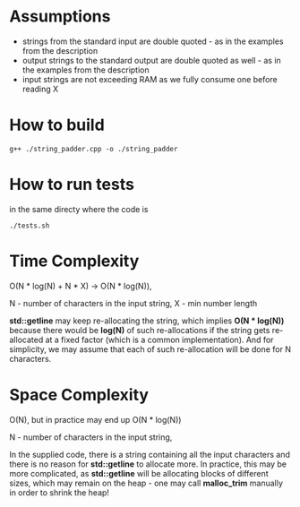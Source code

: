 # Assumptions

- strings from the standard input are double quoted - as in the examples from the description
- output strings to the standard output are double quoted as well - as in the examples from the description
- input strings are not exceeding RAM as we fully consume one before reading X 

# How to build
```
g++ ./string_padder.cpp -o ./string_padder 
```

# How to run tests

in the same directy where the code is
```
./tests.sh
```

# Time Complexity

O(N * log(N) + N * X) -> O(N * log(N)), 

N - number of characters in the input string, 
X - min number length

**std::getline** may keep re-allocating the string, which implies **O(N * log(N))** because there would be **log(N)** of such re-allocations if the string gets re-allocated at a fixed factor (which is a common implementation). And for simplicity, we may assume that each of such re-allocation will be done for N characters.

# Space Complexity

O(N), but in practice may end up O(N * log(N))

N - number of characters in the input string, 

In the supplied code, there is a string containing all the input characters and there is no reason for **std::getline** to allocate more. In practice, this may be more complicated, as **std::getline** will be allocating blocks of different sizes, which may remain on the heap - one may call **malloc_trim** manually in order to shrink the heap!
